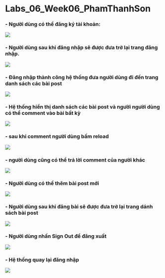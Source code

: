 # Labs_06_Week06_PhamThanhSon
<H3>- Người dùng có thể đăng ký tài khoản:</H3>
        <img src="https://github.com/sonpham28052002/Labs_06_Week06_PhamThanhSon/assets/84237256/44ca6441-5f56-44fd-925a-b66671a4274e">
<H3>- Người dùng sau khi đăng nhập sẽ được đưa trở lại trang đăng nhập.</H3>
        <img src="https://github.com/sonpham28052002/Labs_06_Week06_PhamThanhSon/assets/84237256/fabb7bf1-11be-4ac1-9cab-f0d01bdd793d">
<H3>- Đăng nhập thành công hệ thống đưa người dùng đi đến trang danh sách các bài post</H3>
        <img src="https://github.com/sonpham28052002/Labs_06_Week06_PhamThanhSon/assets/84237256/f8453679-009d-477a-958d-272c55305212">
<H3>- Hệ thống hiển thị danh sách các bài post và người người dùng có thể comment vào bài bất kỳ</H3>
        <img src="https://github.com/sonpham28052002/Labs_06_Week06_PhamThanhSon/assets/84237256/dbf7a4b8-432c-44ec-b149-a268aeb24a35">
        <h3>- sau khi comment người dùng bấm reload</h3>
        <img src="https://github.com/sonpham28052002/Labs_06_Week06_PhamThanhSon/assets/84237256/f8353b2d-2948-4acc-9bb5-e5cc024d9c67">
        <h3>- người dùng cũng có thể trả lời comment của người khác</h3>
        <img src="https://github.com/sonpham28052002/Labs_06_Week06_PhamThanhSon/assets/84237256/3281b383-9e06-4d6b-885e-0e8a7acb0734">
<H3>- Người dùng có thể thêm bài post mới</H3>
        <img src="https://github.com/sonpham28052002/Labs_06_Week06_PhamThanhSon/assets/84237256/448bfbc9-e5db-4747-8b4e-e7887addeab7">
<H3>- Người dùng sau khi đăng bài sẽ được đưa trở lại trang dánh sách bài post</H3>
        <img src="https://github.com/sonpham28052002/Labs_06_Week06_PhamThanhSon/assets/84237256/2d646d5b-3fbb-4ec5-b372-01b0c39d636b">
<H3>- Người dùng nhấn Sign Out để đăng xuất</H3>
        <img src="https://github.com/sonpham28052002/Labs_06_Week06_PhamThanhSon/assets/84237256/b45a9767-d9a9-4df2-b826-a523771b9227">
<h3>- Hệ thống quay lại đăng nhập</h3>
        <img src="https://github.com/sonpham28052002/Labs_06_Week06_PhamThanhSon/assets/84237256/8412eed0-1ee5-47dd-9dd0-7dfb8d06a4a0">
